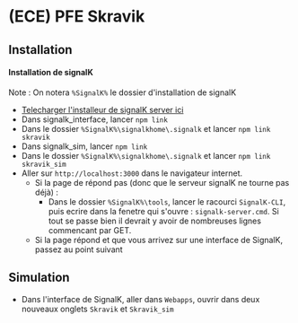
# (ECE) PFE Skravik
## Installation
#### Installation de signalK
Note : On notera `%SignalK%` le dossier d'installation de signalK
- [Telecharger l'installeur de signalK server ici](https://github.com/SignalK/signalk-server-windows)
- Dans signalk_interface, lancer `npm link`
- Dans le dossier `%SignalK%\signalkhome\.signalk` et lancer `npm link skravik`
- Dans signalk_sim, lancer `npm link`
- Dans le dossier `%SignalK%\signalkhome\.signalk` et lancer `npm link skravik_sim`
- Aller sur `http://localhost:3000` dans le navigateur internet.
	- Si la page de répond pas (donc que le serveur signalK ne tourne pas déjà) : 
		- Dans le dossier `%SignalK%\tools`, lancer le racourci `SignalK-CLI`, puis ecrire dans la fenetre qui s'ouvre : `signalk-server.cmd`. Si tout se passe bien il devrait y avoir de nombreuses lignes commencant par GET.
	- Si la page répond et que vous arrivez sur une interface de SignalK, passez au point suivant

## Simulation
- Dans l'interface de SignalK, aller dans `Webapps`, ouvrir dans deux nouveaux onglets `Skravik` et `Skravik_sim`
